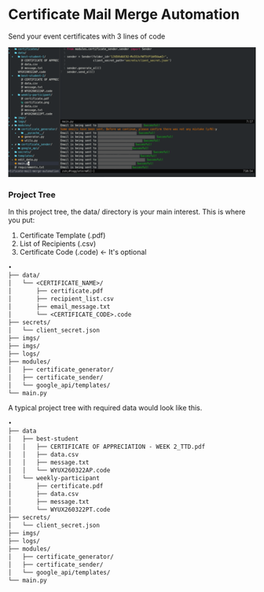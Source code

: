 # Certificate Mail Merge Automation
Send your event certificates with 3 lines of code

![](./preview.png)

### Project Tree
In this project tree, the data/ directory is your main interest. This is where you put:

1. Certificate Template (.pdf)
2. List of Recipients (.csv)
3. Certificate Code (.code) <- It's optional

```
•
├── data/
│   └── <CERTIFICATE_NAME>/
│       ├── certificate.pdf
│       ├── recipient_list.csv
│       ├── email_message.txt
│       └── <CERTIFICATE_CODE>.code
├── secrets/
│   └── client_secret.json
├── imgs/
├── imgs/
├── logs/
├── modules/
│   ├── certificate_generator/
│   ├── certificate_sender/
│   └── google_api/templates/
└── main.py
```


A typical project tree with required data would look like this.

```
•
├── data
│   ├── best-student
│   │   ├── CERTIFICATE OF APPRECIATION - WEEK 2_TTD.pdf
│   │   ├── data.csv
│   │   ├── message.txt
│   │   └── WYUX260322AP.code
│   └── weekly-participant
│       ├── certificate.pdf
│       ├── data.csv
│       ├── message.txt
│       └── WYUX260322PT.code
├── secrets/
│   └── client_secret.json
├── imgs/
├── logs/
├── modules/
│   ├── certificate_generator/
│   ├── certificate_sender/
│   └── google_api/templates/
└── main.py
```
